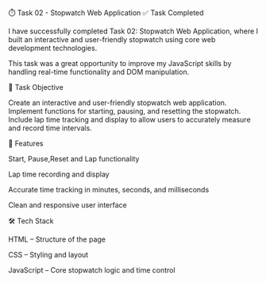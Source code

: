 ⏱️ Task 02 - Stopwatch Web Application
✅ Task Completed

I have successfully completed Task 02: Stopwatch Web Application, where I built an interactive and user-friendly stopwatch using core web development technologies.

This task was a great opportunity to improve my JavaScript skills by handling real-time functionality and DOM manipulation.

📌 Task Objective

Create an interactive and user-friendly stopwatch web application.
Implement functions for starting, pausing, and resetting the stopwatch.
Include lap time tracking and display to allow users to accurately measure and record time intervals.

🚀 Features

Start, Pause,Reset and Lap functionality

Lap time recording and display

Accurate time tracking in minutes, seconds, and milliseconds

Clean and responsive user interface

🛠️ Tech Stack

HTML – Structure of the page

CSS – Styling and layout

JavaScript – Core stopwatch logic and time control
